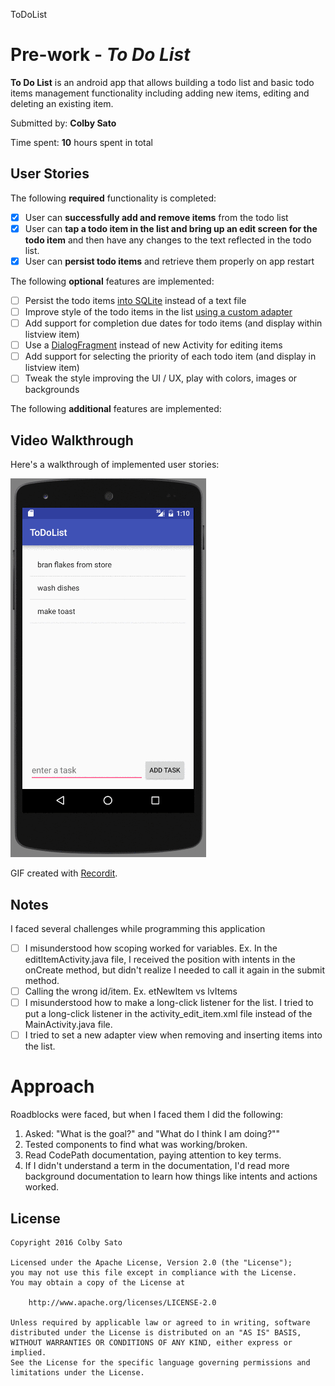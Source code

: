 ToDoList

# Pre-work - *To Do List*

**To Do List** is an android app that allows building a todo list and basic todo items management functionality including adding new items, editing and deleting an existing item.

Submitted by: **Colby Sato**

Time spent: **10** hours spent in total

## User Stories

The following **required** functionality is completed:

* [X] User can **successfully add and remove items** from the todo list
* [X] User can **tap a todo item in the list and bring up an edit screen for the todo item** and then have any changes to the text reflected in the todo list.
* [X] User can **persist todo items** and retrieve them properly on app restart

The following **optional** features are implemented:

* [ ] Persist the todo items [into SQLite](http://guides.codepath.com/android/Persisting-Data-to-the-Device#sqlite) instead of a text file
* [ ] Improve style of the todo items in the list [using a custom adapter](http://guides.codepath.com/android/Using-an-ArrayAdapter-with-ListView)
* [ ] Add support for completion due dates for todo items (and display within listview item)
* [ ] Use a [DialogFragment](http://guides.codepath.com/android/Using-DialogFragment) instead of new Activity for editing items
* [ ] Add support for selecting the priority of each todo item (and display in listview item)
* [ ] Tweak the style improving the UI / UX, play with colors, images or backgrounds

The following **additional** features are implemented:


## Video Walkthrough 

Here's a walkthrough of implemented user stories:

<img src='toDoList.gif' title='Video Walkthrough' width='' alt='Video Walkthrough' />

GIF created with [Recordit](http://recordit.co/).

## Notes

I faced several challenges while programming this application
* [ ] I misunderstood how scoping worked for variables. Ex. In the editItemActivity.java file, I received the position with intents in the onCreate method, but didn't realize I needed to call it again in the submit method.
* [ ] Calling the wrong id/item. Ex. etNewItem vs lvItems
* [ ] I misunderstood how to make a long-click listener for the list. I tried to put a long-click listener in the activity_edit_item.xml file instead of the MainActivity.java file. 
* [ ] I tried to set a new adapter view when removing and inserting items into the list.  

# Approach

Roadblocks were faced, but when I faced them I did the following:
1. Asked: "What is the goal?" and "What do I think I am doing?""
3. Tested components to find what was working/broken.
5. Read CodePath documentation, paying attention to key terms. 
4. If I didn't understand a term in the documentation, I'd read more background documentation to learn how things like intents and actions worked. 
 
## License

    Copyright 2016 Colby Sato

    Licensed under the Apache License, Version 2.0 (the "License");
    you may not use this file except in compliance with the License.
    You may obtain a copy of the License at

        http://www.apache.org/licenses/LICENSE-2.0

    Unless required by applicable law or agreed to in writing, software
    distributed under the License is distributed on an "AS IS" BASIS,
    WITHOUT WARRANTIES OR CONDITIONS OF ANY KIND, either express or implied.
    See the License for the specific language governing permissions and
    limitations under the License.